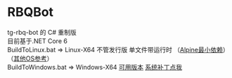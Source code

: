 # RBQBot
tg-rbq-bot 的 C# 重制版  
目前基于.NET Core 6  
BuildToLinux.bat => Linux-X64 不管发行版 单文件带运行时 （[Alpine最小依赖](https://docs.microsoft.com/zh-cn/dotnet/core/install/linux-alpine#dependencies "Alpine基础库参考点我")）（[其他OS参考](https://docs.microsoft.com/zh-cn/dotnet/core/install/linux "其他OS参考点我")）  
BuildToWindows.bat => Windows-X64 [可用版本](https://docs.microsoft.com/zh-cn/dotnet/core/install/windows?tabs=net60#supported-releases "可用系统参考点我") [系统补丁点我](https://docs.microsoft.com/zh-cn/dotnet/core/install/windows?tabs=net60#additional-deps "各版本系统补丁点我")
